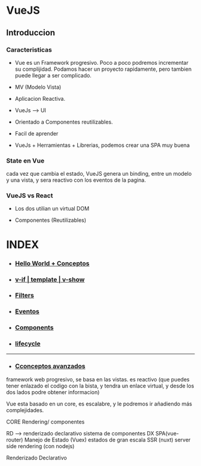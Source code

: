 # VueJS

## Introduccion

### Caracteristicas

- Vue es un Framework progresivo. Poco a poco podremos incrementar su complijidad. Podamos hacer un proyecto rapidamente, pero tambien puede llegar a ser complicado.

- MV (Modelo Vista)

- Aplicacion Reactiva.  

- VueJs --> UI

- Orientado a Componentes reutilizables.

- Facil de aprender

- VueJs + Herramientas + Librerias, podemos crear una SPA muy buena


### State en Vue

cada vez que cambia el estado, VueJS genera un binding, entre un modelo y una vista, y sera reactivo con los eventos de la pagina.

### VueJS vs React

- Los dos utilian un virtual DOM

- Componentes (Reutilizables)

# INDEX

- ### [Hello World + Conceptos](https://github.com/VGamezz19/platzi-course-notes/blob/master/Vue/doc/0-helloWorld.MD)

- ### [v-if | template | v-show](https://github.com/VGamezz19/platzi-course-notes/blob/master/Vue/doc/1-template-If-Show.MD)

- ### [Filters](https://github.com/VGamezz19/platzi-course-notes/blob/master/Vue/doc/2-filters.MD)

- ### [Eventos](https://github.com/VGamezz19/platzi-course-notes/blob/master/Vue/doc/3-eventos.MD)

- ### [Components](https://github.com/VGamezz19/platzi-course-notes/blob/master/Vue/doc/4-components.MD)

- ### [lifecycle](https://github.com/VGamezz19/platzi-course-notes/blob/master/Vue/doc/5-lifecycle.MD)

---

- ### [Cconceptos avanzados](https://github.com/VGamezz19/platzi-course-notes/blob/master/Vue/doc/6-conceptosAvanzados.MD) 






framework web progresivo, se basa en las vistas. es reactivo (que puedes tener enlazado el codigo con la bista, y tendra un enlace virtual, y desde los dos lados podre obtener informacion)

Vue esta basado en un core, es escalabre, y le podremos ir añadiendo más complejidades.

CORE
Rendering/ componentes

RD --> renderizado declarativo
sistema de componentes
DX 
SPA(vue-router) 
Manejo de Estado (Vuex) estados de gran escala
SSR (nuxt) server side rendering (con nodejs)


Renderizado Declarativo

